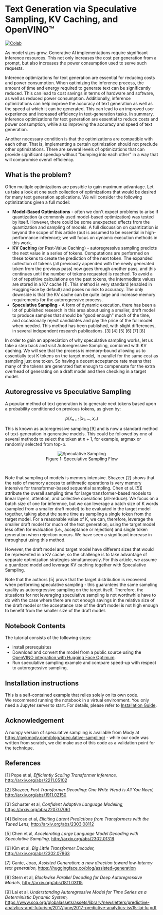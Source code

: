 # Text Generation via Speculative Sampling, KV Caching, and OpenVINO™


[![Colab](https://colab.research.google.com/assets/colab-badge.svg)](https://colab.research.google.com/github/openvinotoolkit/openvino_notebooks/blob/latest/notebooks/speculative-sampling/speculative-sampling.ipynb)

As model sizes grow, Generative AI implementations require significant inference resources. This not only increases the cost per generation from a prompt, but also increases the power consumption used to serve such requests.

Inference optimizations for text generation are essential for reducing costs and power consumption. When optimizing the inference process, the amount of time and energy required to generate text can be significantly reduced. This can lead to cost savings in terms of hardware and software, as well as reduced power consumption. Additionally, inference optimizations can help improve the accuracy of text generation as well as the speed at which it can be generated. This can lead to an improved user experience and increased efficiency in text-generation tasks. In summary, inference optimizations for text generation are essential to reduce costs and power consumption, while also improving the accuracy and speed of text generation.

Another necessary condition is that the optimizations are compatible with each other. That is, implementing a certain optimization should not preclude other optimizations. There are several levels of optimizations that can provide significant speedup without "bumping into each other" in a way that will compromise overall efficiency.

## What is the problem?

Often multiple optimizations are possible to gain maximum advantage. Let us take a look at one such collection of optimizations that would be desired for many text generation applications. We will consider the following optimizations given a full model:

- **Model-Based Optimizations** - often we don't expect problems to arise if quantization (a commonly used model-based optimization) was tested by itself. However, there could be some unexpected effects from the quantization and sampling of models. A full discussion on quantization is beyond the scope of this article (but is assumed to be essential in high-performance inference); we will focus on dynamic execution methods in this work.
- **KV Caching** (or Past-Value Caching) - autoregressive sampling predicts the next value in a series of tokens. Computations are performed on these tokens to create the prediction of the next token. The expanded collection of tokens (all previously appended with the newly generated token from the previous pass) now goes through another pass, and this continues until the number of tokens requested is reached. To avoid a lot of repetitive calculations on the past tokens, the intermediate values are stored in a KV cache [1]. This method is very standard (enabled in HuggingFace by default) and poses no risk to accuracy. The only downside is that the KV cache can be quite large and increase memory requirements for the autoregressive process.
- **Speculative Sampling** - A form of dynamic execution, there has been a lot of published research in this area about using a smaller, draft model to produce samples that should be "good enough" much of the time, and occasionally reject candidates and pay the price of the full model when needed. This method has been published, with slight differences, in several independent research publications. [3] [4] [5] [6] [7] [8] 

In order to gain an appreciation of why speculative sampling works, let us take a step back and visit Autoregressive Sampling, combined with KV caching. We will see that the process is memory-bound allowing us to essentially test K tokens on the target model, in parallel for the same cost as sampling just one token. So having a decent acceptance rate means that many of the tokens are generated fast enough to compensate for the extra overhead of generating on a draft model and then checking in a target model.

## Autoregressive vs Speculative Sampling
A popular method of text generation is to generate next tokens based upon a probability conditioned on previous tokens, as given by:

$$p(\tilde{x}_{n+1} | x_1, ..., x_n)$$

This is known as autoregressive sampling [9] and is now a standard method of text-generation in generative models. This could be followed by one of several methods to select the token at $n+1$, for example, argmax or randomly selected from top-p. 

<p align="center"><img alt="Speculative Sampling" src="https://user-images.githubusercontent.com/29454499/280659301-49a38beb-e6f3-4a2c-858e-be4ca4491016.png" /> 
<br />Figure 1: Speculative Sampling Flow</p><br />

Note that sampling of models is memory intensive. Shazeer [2] shows that the ratio of memory access to arithmetic operations is very memory intensive for transformer-based sequential sampling. Chen et al. [5]] attribute the overall sampling time for large transformer-based models to linear layers, attention, and collective operations (all-reduce). We focus on a batch size of one for inference, but we can leverage a batch size of K words (sampled from a smaller draft model) to be evaluated in the target model together, taking about the same time as sampling a single token from the target model. For a reasonable value of K, we can, therefore, leverage the smaller draft model for much of the text generation, using the target model less often for evaluation (i.e., acceptance or rejection) and single token generation when rejection occurs. We have seen a significant increase in throughput using this method.

However, the draft model and target model have different sizes that would be represented in a KV cache, so the challenge is to take advantage of separate optimization strategies simultaneously. For this article, we assume a quantized model and leverage KV caching together with Speculative Sampling.

Note that the authors [5] prove that the target distribution is recovered when performing speculative sampling - this guarantees the same sampling quality as autoregressive sampling on the target itself. Therefore, the situations for not leveraging speculative sampling is not worthwhile have to do with the case where there are not enough savings in the relative size of the draft model or the acceptance rate of the draft model is not high enough to benefit from the smaller size of the draft model.

## Notebook Contents

The tutorial consists of the following steps:

- Install prerequisites
- Download and convert the model from a public source using the [OpenVINO integration with Hugging Face Optimum](https://huggingface.co/blog/openvino).
- Run speculative sampling example and compare speed-up with respect to autoregressive sampling.

## Installation instructions

This is a self-contained example that relies solely on its own code.</br>
We recommend running the notebook in a virtual environment. You only need a Jupyter server to start.
For details, please refer to [Installation Guide](../../README.md).


## Acknowledgement

A numpy version of speculative sampling is available from Mody at https://jaykmody.com/blog/speculative-sampling/ - while our code was written from scratch, we did make use of this code as a validation point for the technique.

## References
[1] Pope et al, *Efficiently Scaling Transformer Inference,* http://arxiv.org/abs/2211.05102

[2] Shazeer, *Fast Transformer Decoding: One Write-Head is All You Need,* http://arxiv.org/abs/1911.02150

[3] Schuster et al, *Confident Adaptive Language Modeling,* https://arxiv.org/abs/2207.07061

[4] Belrose et al, *Eliciting Latent Predictions from Transformers with the Tuned Lens,* http://arxiv.org/abs/2303.08112

[5] Chen et al, *Accelerating Large Language Model Decoding with Speculative Sampling,* http://arxiv.org/abs/2302.01318

[6] Kim et al, *Big Little Transformer Decoder,*  http://arxiv.org/abs/2302.07863

[7] Gante, Joao, *Assisted Generation: a new direction toward low-latency text generation,* https://huggingface.co/blog/assisted-generation

[8] Stern et al, *Blockwise Parallel Decoding for Deep Autoregressive Models,* http://arxiv.org/abs/1811.03115

[9] Lai et al, *Understanding Autoregressive Model for Time Series as a Deterministic Dynamic System,*  https://www.soa.org/globalassets/assets/library/newsletters/predictive-analytics-and-futurism/2017/june/2017-predictive-analytics-iss15-lai-lu.pdf


[def]: SpeculativeSampling.png